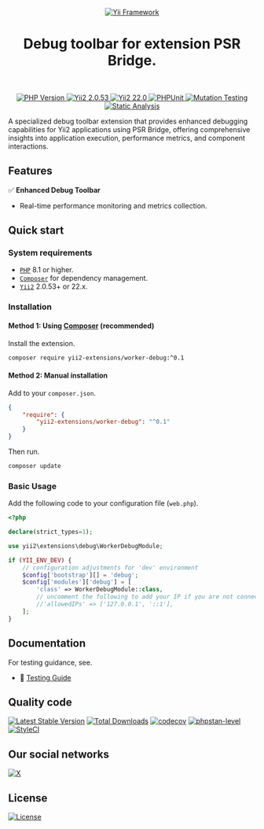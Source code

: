 <p align="center">
    <a href="https://github.com/yii2-extensions/worker-debug" target="_blank">
        <img src="https://www.yiiframework.com/image/yii_logo_light.svg" alt="Yii Framework">
    </a>
    <h1 align="center">Debug toolbar for extension PSR Bridge.</h1>
    <br>
</p>

<p align="center">
    <a href="https://www.php.net/releases/8.1/en.php" target="_blank">
        <img src="https://img.shields.io/badge/PHP-%3E%3D8.1-787CB5" alt="PHP Version">
    </a>
    <a href="https://github.com/yiisoft/yii2/tree/2.0.53" target="_blank">
        <img src="https://img.shields.io/badge/Yii2%20-2.0.53-blue" alt="Yii2 2.0.53">
    </a>
    <a href="https://github.com/yiisoft/yii2/tree/22.0" target="_blank">
        <img src="https://img.shields.io/badge/Yii2%20-22-blue" alt="Yii2 22.0">
    </a>
    <a href="https://github.com/yii2-extensions/worker-debug/actions/workflows/build.yml" target="_blank">
        <img src="https://github.com/yii2-extensions/worker-debug/actions/workflows/build.yml/badge.svg" alt="PHPUnit">
    </a> 
    <a href="https://dashboard.stryker-mutator.io/reports/github.com/yii2-extensions/worker-debug/main" target="_blank">
        <img src="https://img.shields.io/endpoint?style=flat&url=https%3A%2F%2Fbadge-api.stryker-mutator.io%2Fgithub.com%2Fyii2-extensions%2Fworker-debug%2Fmain" alt="Mutation Testing">
    </a>    
    <a href="https://github.com/yii2-extensions/worker-debug/actions/workflows/static.yml" target="_blank">        
        <img src="https://github.com/yii2-extensions/worker-debug/actions/workflows/static.yml/badge.svg" alt="Static Analysis">
    </a>  
</p>

A specialized debug toolbar extension that provides enhanced debugging capabilities for Yii2 applications using PSR 
Bridge, offering comprehensive insights into application execution, performance metrics, and component interactions.

## Features

✅ **Enhanced Debug Toolbar**
- Real-time performance monitoring and metrics collection.

## Quick start

### System requirements

- [`PHP`](https://www.php.net/downloads) 8.1 or higher.
- [`Composer`](https://getcomposer.org/download/) for dependency management.
- [`Yii2`](https://github.com/yiisoft/yii2) 2.0.53+ or 22.x.

### Installation

#### Method 1: Using [Composer](https://getcomposer.org/download/) (recommended)

Install the extension.

```bash
composer require yii2-extensions/worker-debug:^0.1
```

#### Method 2: Manual installation

Add to your `composer.json`.

```json
{
    "require": {
        "yii2-extensions/worker-debug": "^0.1"
    }
}
```

Then run.

```bash
composer update
```

### Basic Usage

Add the following code to your configuration file (`web.php`).

```php
<?php

declare(strict_types=1);

use yii2\extensions\debug\WorkerDebugModule;

if (YII_ENV_DEV) {
    // configuration adjustments for 'dev' environment
    $config['bootstrap'][] = 'debug';
    $config['modules']['debug'] = [
        'class' => WorkerDebugModule::class,
        // uncomment the following to add your IP if you are not connecting from localhost.
        //'allowedIPs' => ['127.0.0.1', '::1'],
    ];
}
```

## Documentation

For testing guidance, see.

- 🧪 [Testing Guide](docs/testing.md)

## Quality code

[![Latest Stable Version](https://poser.pugx.org/yii2-extensions/worker-debug/v)](https://github.com/yii2-extensions/worker-debug/releases)
[![Total Downloads](https://poser.pugx.org/yii2-extensions/worker-debug/downloads)](https://packagist.org/packages/yii2-extensions/worker-debug)
[![codecov](https://codecov.io/gh/yii2-extensions/worker-debug/graph/badge.svg?token=Upc4yA23YN)](https://codecov.io/gh/yii2-extensions/worker-debug)
[![phpstan-level](https://img.shields.io/badge/PHPStan%20level-max-blue)](https://github.com/yii2-extensions/localeurls/actions/workflows/static.yml)
[![StyleCI](https://github.styleci.io/repos/698621511/shield?branch=main)](https://github.styleci.io/repos/698621511?branch=main)

## Our social networks

[![X](https://img.shields.io/badge/follow-@terabytesoftw-1DA1F2?logo=x&logoColor=1DA1F2&labelColor=555555&style=flat)](https://x.com/Terabytesoftw)

## License

[![License](https://img.shields.io/github/license/yii2-extensions/worker-debug?cacheSeconds=0)](LICENSE.md)
